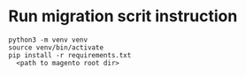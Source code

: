 # Run migration scrit instruction


```
python3 -m venv venv
source venv/bin/activate
pip install -r requirements.txt
  <path to magento root dir>
```